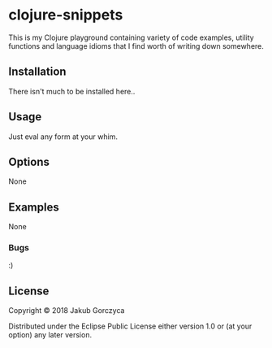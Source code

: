 # clojure-snippets

This is my Clojure playground containing variety of code
examples, utility functions and language idioms that I find worth of writing
down somewhere.

## Installation

There isn't much to be installed here..

## Usage

Just eval any form at your whim.

## Options

None

## Examples

None

### Bugs

:)

## License

Copyright © 2018 Jakub Gorczyca

Distributed under the Eclipse Public License either version 1.0 or (at
your option) any later version.
